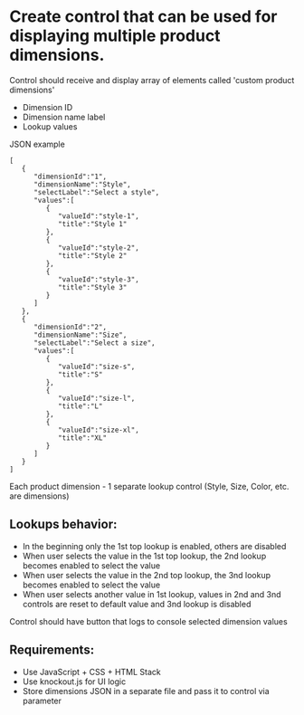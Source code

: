 
# Create control that can be used for displaying multiple product dimensions.

Control should receive and display array of elements called 'custom product dimensions' 

*	Dimension ID
*	Dimension name label
*	Lookup values

JSON example
```
[
   {
      "dimensionId":"1",
      "dimensionName":"Style",
      "selectLabel":"Select a style",
      "values":[
         {
            "valueId":"style-1",
            "title":"Style 1"
         },
         {
            "valueId":"style-2",
            "title":"Style 2"
         },
         {
            "valueId":"style-3",
            "title":"Style 3"
         }
      ]
   },
   {
      "dimensionId":"2",
      "dimensionName":"Size",
      "selectLabel":"Select a size",
      "values":[
         {
            "valueId":"size-s",
            "title":"S"
         },
         {
            "valueId":"size-l",
            "title":"L"
         },
         {
            "valueId":"size-xl",
            "title":"XL"
         }
      ]
   }
]
```
Each product dimension - 1 separate lookup control (Style, Size, Color, etc. are dimensions) 

## Lookups behavior:  

*	In the beginning only the 1st top lookup is enabled, others are disabled 
*	When user selects the value in the 1st top lookup, the 2nd lookup becomes enabled to select the value
*	When user selects the value in the 2nd top lookup, the 3nd lookup becomes enabled to select the value
*	When user selects another value in 1st lookup, values in 2nd and 3nd controls are reset to default value and 3nd lookup is disabled

Control should have button that logs to console selected dimension values

## Requirements:

*	Use JavaScript + CSS + HTML Stack
*	Use knockout.js for UI logic
*	Store dimensions JSON in a separate file and pass it to control via parameter
